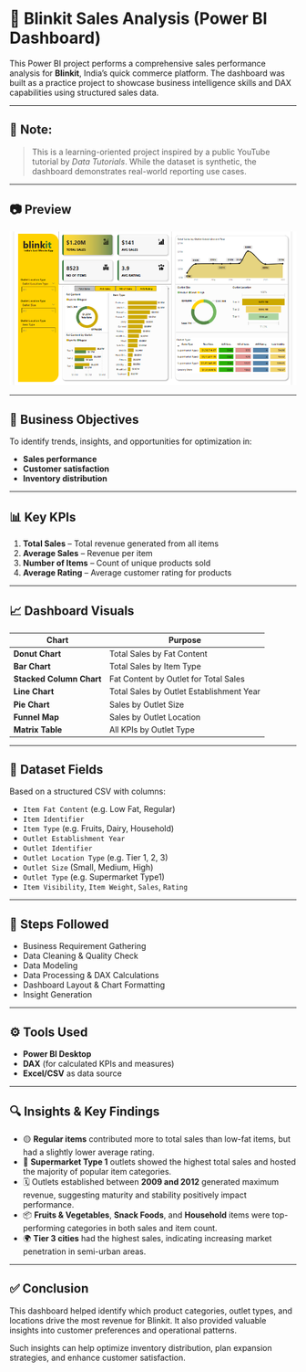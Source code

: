# 🛒 Blinkit Sales Analysis (Power BI Dashboard)

This Power BI project performs a comprehensive sales performance analysis for **Blinkit**, India’s quick commerce platform. The dashboard was built as a practice project to showcase business intelligence skills and DAX capabilities using structured sales data.

---

## 📌 Note:

> This is a learning-oriented project inspired by a public YouTube tutorial by *Data Tutorials*. While the dataset is synthetic, the dashboard demonstrates real-world reporting use cases.

---

## 📷 Preview

![Blinkit Power BI Dashboard](Blinkit_Dashboard_Project/Images/Dashboard_image.PNG)

---

## 📌 Business Objectives

To identify trends, insights, and opportunities for optimization in:
- **Sales performance**
- **Customer satisfaction**
- **Inventory distribution**

---

## 📊 Key KPIs

1. **Total Sales** – Total revenue generated from all items  
2. **Average Sales** – Revenue per item  
3. **Number of Items** – Count of unique products sold  
4. **Average Rating** – Average customer rating for products

---

## 📈 Dashboard Visuals

| Chart | Purpose |
|-------|---------|
| **Donut Chart** | Total Sales by Fat Content |
| **Bar Chart** | Total Sales by Item Type |
| **Stacked Column Chart** | Fat Content by Outlet for Total Sales |
| **Line Chart** | Total Sales by Outlet Establishment Year |
| **Pie Chart** | Sales by Outlet Size |
| **Funnel Map** | Sales by Outlet Location |
| **Matrix Table** | All KPIs by Outlet Type |

---

## 🧮 Dataset Fields

Based on a structured CSV with columns:
- `Item Fat Content` (e.g. Low Fat, Regular)
- `Item Identifier`
- `Item Type` (e.g. Fruits, Dairy, Household)
- `Outlet Establishment Year`
- `Outlet Identifier`
- `Outlet Location Type` (e.g. Tier 1, 2, 3)
- `Outlet Size` (Small, Medium, High)
- `Outlet Type` (e.g. Supermarket Type1)
- `Item Visibility`, `Item Weight`, `Sales`, `Rating`

---

## 🧱 Steps Followed

- Business Requirement Gathering
- Data Cleaning & Quality Check
- Data Modeling
- Data Processing & DAX Calculations
- Dashboard Layout & Chart Formatting
- Insight Generation

---

## ⚙️ Tools Used

- **Power BI Desktop**
- **DAX** (for calculated KPIs and measures)
- **Excel/CSV** as data source


---
## 🔍 Insights & Key Findings

- 🟡 **Regular items** contributed more to total sales than low-fat items, but had a slightly lower average rating.
- 🏪 **Supermarket Type 1** outlets showed the highest total sales and hosted the majority of popular item categories.
- 🗓️ Outlets established between **2009 and 2012** generated maximum revenue, suggesting maturity and stability positively impact performance.
- 📦 **Fruits & Vegetables**, **Snack Foods**, and **Household** items were top-performing categories in both sales and item count.
- 🌍 **Tier 3 cities** had the highest sales, indicating increasing market penetration in semi-urban areas.

---

## ✅ Conclusion

This dashboard helped identify which product categories, outlet types, and locations drive the most revenue for Blinkit. It also provided valuable insights into customer preferences and operational patterns.

Such insights can help optimize inventory distribution, plan expansion strategies, and enhance customer satisfaction.

